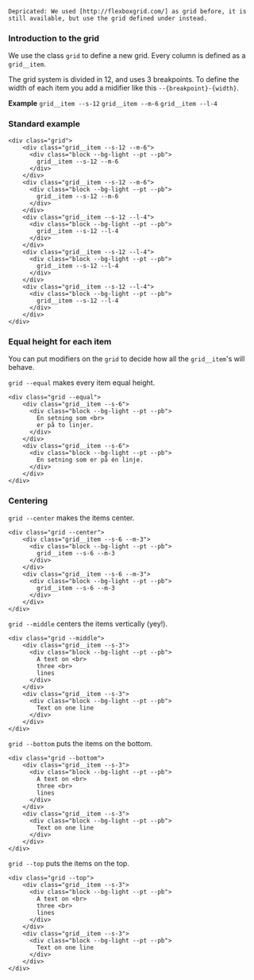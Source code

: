 ```hint|warning
Depricated: We used [http://flexboxgrid.com/] as grid before, it is still available, but use the grid defined under instead.
```

### Introduction to the grid

We use the class `grid` to define a new grid.
Every column is defined as a `grid__item`.

The grid system is divided in 12, and uses 3 breakpoints.
To define the width of each item you add a midifier like this `--{breakpoint}-{width}`.

**Example**
`grid__item --s-12`
`grid__item --m-6`
`grid__item --l-4`

### Standard example

```html|span-5,plain,white
<div class="grid">
    <div class="grid__item --s-12 --m-6">
      <div class="block --bg-light --pt --pb">
        grid__item --s-12 --m-6
      </div>
    </div>
    <div class="grid__item --s-12 --m-6">
      <div class="block --bg-light --pt --pb">
        grid__item --s-12 --m-6
      </div>
    </div>
    <div class="grid__item --s-12 --l-4">
      <div class="block --bg-light --pt --pb">
        grid__item --s-12 --l-4
      </div>
    </div>
    <div class="grid__item --s-12 --l-4">
      <div class="block --bg-light --pt --pb">
        grid__item --s-12 --l-4
      </div>
    </div>
    <div class="grid__item --s-12 --l-4">
      <div class="block --bg-light --pt --pb">
        grid__item --s-12 --l-4
      </div>
    </div>
</div>
```

### Equal height for each item

You can put modifiers on the `grid` to decide how all the `grid__item`'s will behave.

`grid --equal` makes every item equal height.


```html|span-5,plain,white
<div class="grid --equal">
    <div class="grid__item --s-6">
      <div class="block --bg-light --pt --pb">
        En setning som <br>
        er på to linjer.
      </div>
    </div>
    <div class="grid__item --s-6">
      <div class="block --bg-light --pt --pb">
        En setning som er på én linje.
      </div>
    </div>
</div>
```

### Centering

`grid --center` makes the items center.


```html|span-5,plain,white
<div class="grid --center">
    <div class="grid__item --s-6 --m-3">
      <div class="block --bg-light --pt --pb">
        grid__item --s-6 --m-3
      </div>
    </div>
    <div class="grid__item --s-6 --m-3">
      <div class="block --bg-light --pt --pb">
        grid__item --s-6 --m-3
      </div>
    </div>
</div>
```

`grid --middle` centers the items vertically (yey!).


```html|span-5,plain,white
<div class="grid --middle">
    <div class="grid__item --s-3">
      <div class="block --bg-light --pt --pb">
        A text on <br>
        three <br>
        lines
      </div>
    </div>
    <div class="grid__item --s-3">
      <div class="block --bg-light --pt --pb">
        Text on one line
      </div>
    </div>
</div>
```

`grid --bottom` puts the items on the bottom.


```html|span-5,plain,white
<div class="grid --bottom">
    <div class="grid__item --s-3">
      <div class="block --bg-light --pt --pb">
        A text on <br>
        three <br>
        lines
      </div>
    </div>
    <div class="grid__item --s-3">
      <div class="block --bg-light --pt --pb">
        Text on one line
      </div>
    </div>
</div>
```

`grid --top` puts the items on the top.


```html|span-5,plain,white
<div class="grid --top">
    <div class="grid__item --s-3">
      <div class="block --bg-light --pt --pb">
        A text on <br>
        three <br>
        lines
      </div>
    </div>
    <div class="grid__item --s-3">
      <div class="block --bg-light --pt --pb">
        Text on one line
      </div>
    </div>
</div>
```
